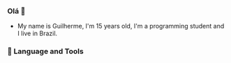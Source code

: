 ### Olá 👋

- My name is Guilherme, I'm 15 years old, I'm a programming student and I live in Brazil.

### 🔨 Language and Tools


